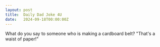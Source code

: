 ```yaml
---
layout: post
title:  Daily Dad Joke 4U
date:   2024-09-18T00:00:00Z
---
```

What do you say to someone who is making a cardboard belt? "That's a waist of paper!"
